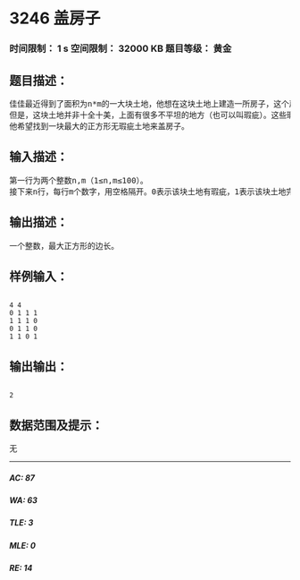 # 3246 盖房子   
### 时间限制： 1 s     空间限制： 32000 KB     题目等级： 黄金  
## 题目描述：  

<pre>
佳佳最近得到了面积为n*m的一大块土地，他想在这块土地上建造一所房子，这个房子必须是正方形的。
但是，这块土地并非十全十美，上面有很多不平坦的地方（也可以叫瑕疵）。这些瑕疵十分恶心，以至于根本不能在上面盖一砖一瓦。
他希望找到一块最大的正方形无瑕疵土地来盖房子。
</pre>
  
  
## 输入描述：  

<pre>
第一行为两个整数n,m（1≤n,m≤100）。
接下来n行，每行m个数字，用空格隔开。0表示该块土地有瑕疵，1表示该块土地完好。
</pre>
  
  
## 输出描述：  

<pre>
一个整数，最大正方形的边长。
</pre>
  
  
## 样例输入：  

<pre><code>
4 4
0 1 1 1
1 1 1 0
0 1 1 0
1 1 0 1
</code></pre>
  
  
## 输出输出：  

<pre><code>
2
</code></pre>
  
  
## 数据范围及提示：  

<pre>
无
</pre>
  
  
***  

##### AC: 87  
##### WA: 63  
##### TLE: 3  
##### MLE: 0  
##### RE: 14  
